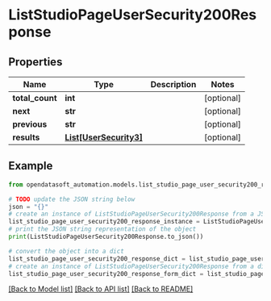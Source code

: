 # ListStudioPageUserSecurity200Response


## Properties

Name | Type | Description | Notes
------------ | ------------- | ------------- | -------------
**total_count** | **int** |  | [optional] 
**next** | **str** |  | [optional] 
**previous** | **str** |  | [optional] 
**results** | [**List[UserSecurity3]**](UserSecurity3.md) |  | [optional] 

## Example

```python
from opendatasoft_automation.models.list_studio_page_user_security200_response import ListStudioPageUserSecurity200Response

# TODO update the JSON string below
json = "{}"
# create an instance of ListStudioPageUserSecurity200Response from a JSON string
list_studio_page_user_security200_response_instance = ListStudioPageUserSecurity200Response.from_json(json)
# print the JSON string representation of the object
print(ListStudioPageUserSecurity200Response.to_json())

# convert the object into a dict
list_studio_page_user_security200_response_dict = list_studio_page_user_security200_response_instance.to_dict()
# create an instance of ListStudioPageUserSecurity200Response from a dict
list_studio_page_user_security200_response_form_dict = list_studio_page_user_security200_response.from_dict(list_studio_page_user_security200_response_dict)
```
[[Back to Model list]](../README.md#documentation-for-models) [[Back to API list]](../README.md#documentation-for-api-endpoints) [[Back to README]](../README.md)


